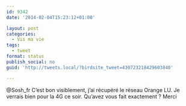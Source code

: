 ```yaml
---
id: 9342
date: '2014-02-04T15:23:12+01:00'

layout: post
categories:
  - Vis ma vie
tags:
  - tweet
format: status
publish_social: no
guid: 'http://tweets.local/?birdsite_tweet=430723218429603840'

---
```


@Sosh\_fr C’est bon visiblement, j’ai récupéré le réseau Orange LU. Je verrais bien pour la 4G ce soir. Qu’avez vous fait exactement ? Merci